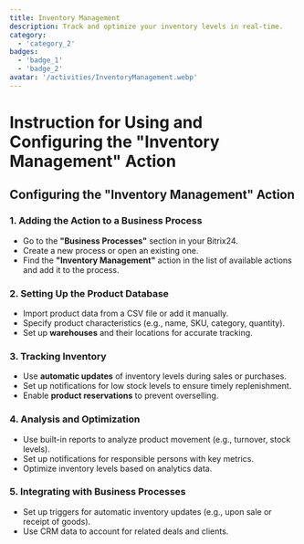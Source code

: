 ```yaml
---
title: Inventory Management
description: Track and optimize your inventory levels in real-time.
category: 
  - 'category_2'
badges: 
  - 'badge_1'
  - 'badge_2'
avatar: '/activities/InventoryManagement.webp'
---
```

# Instruction for Using and Configuring the "Inventory Management" Action

## **Configuring the "Inventory Management" Action**

### 1. Adding the Action to a Business Process
- Go to the **"Business Processes"** section in your Bitrix24.
- Create a new process or open an existing one.
- Find the **"Inventory Management"** action in the list of available actions and add it to the process.

### 2. Setting Up the Product Database
- Import product data from a CSV file or add it manually.
- Specify product characteristics (e.g., name, SKU, category, quantity).
- Set up **warehouses** and their locations for accurate tracking.

### 3. Tracking Inventory
- Use **automatic updates** of inventory levels during sales or purchases.
- Set up notifications for low stock levels to ensure timely replenishment.
- Enable **product reservations** to prevent overselling.

### 4. Analysis and Optimization
- Use built-in reports to analyze product movement (e.g., turnover, stock levels).
- Set up notifications for responsible persons with key metrics.
- Optimize inventory levels based on analytics data.

### 5. Integrating with Business Processes
- Set up triggers for automatic inventory updates (e.g., upon sale or receipt of goods).
- Use CRM data to account for related deals and clients.  
